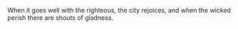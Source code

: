 When it goes well with the righteous, the city rejoices, and when the wicked perish there are shouts of gladness.
